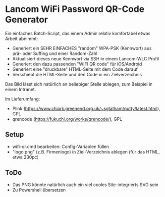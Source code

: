 # Lancom WiFi Password QR-Code Generator
Ein einfaches Batch-Script, das einem Admin relativ komfortabel etwas Arbeit abnimmt:
- Generiert ein SEHR EINFACHES "random" WPA-PSK (Kennwort) aus prä- oder Suffing und einer Random-Zahl
- Aktualisiert dieses neue Kennwort via SSH in einem Lancom-WLC Profil
- Generiert den  dazu passenden "WIFI QR code" für iOS/Android
- Generiert eine "druckbare" HTML-Seite mit dem Code darauf
- Verschiebt die HTML-Seite und den Code in ein Zielverzeichnis

Das Bild lässt sich natürlich an beliebiger Stelle ablegen, zum Beispiel in einem Intranet.

Im Lieferumfang:
- Plink (https://www.chiark.greenend.org.uk/~sgtatham/putty/latest.html), GPL
- qrencode (https://fukuchi.org/works/qrencode/), GPL

## Setup
- wifi-qr.cmd bearbeiten: Config-Variablen füllen
- "logo.png" (z.B. Firmenlogo) in Ziel-Verzeichnis ablegen (für das HTML, etwa 230pc)

## ToDo
- Das PNG könnte natürlich auch ein viel cooles Site-integrierts SVG sein
- Zu Powershell übersetzen
